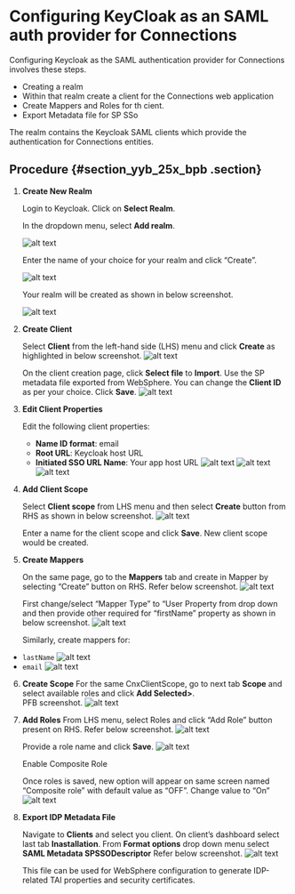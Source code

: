 # Configuring KeyCloak as an SAML auth provider for Connections

Configuring Keycloak as the SAML authentication provider for Connections involves these steps.

- Creating a realm
- Within that realm create a client for the Connections web application
- Create Mappers and Roles for th cient.
- Export Metadata file for SP SSo

 
The realm contains the Keycloak SAML clients which provide the authentication for Connections entities. 

## Procedure {#section_yyb_25x_bpb .section}

1. **Create New Realm**

    Login to Keycloak. Click on **Select Realm**.

    In the dropdown menu, select **Add realm**.

    ![alt text](kc_createRealm1.png)


    Enter the name of your choice for your realm and click “Create”.

    ![alt text](kc_createRealm2.png)

    Your realm will be created as shown in below screenshot.
    
    ![alt text](kc_createRealm3.png)


2. **Create Client**

    Select **Client** from the left-hand side (LHS) menu and click **Create** as highlighted in below screenshot.
    ![alt text](kc_createClient1.png)

    On the client creation page, click **Select file** to **Import**.
    Use the SP metadata file exported from WebSphere.
    You can change the **Client ID** as per your choice.
    Click **Save**.
    ![alt text](kc_createClient2.png)


3. **Edit Client Properties**

    Edit the following client properties:

    - **Name ID format**: email
    - **Root URL**: Keycloak host URL
    - **Initiated SSO URL Name**: Your app host URL
        ![alt text](kc_editClient1.png)
        ![alt text](kc_editClient2.png)
        ![alt text](kc_editClient3.png)

4. **Add Client Scope**

     Select **Client scope** from LHS menu and then select **Create** button from RHS as shown in below screenshot.
    ![alt text](kc_clientScope.png)

    Enter a name for the client scope and click **Save**.
    New client scope would be created.


5.  **Create Mappers**

    On the same page, go to the **Mappers** tab and create in Mapper by selecting “Create” button on RHS. Refer below screenshot.
    ![alt text](kc_createMapper1.png)

    First change/select “Mapper Type” to “User Property from drop down and then provide other required for “firstName” property as shown in below screenshot.
    ![alt text](kc_createMapper2.png)

    Similarly, create mappers for:
   - `lastName`
    ![alt text](kc_createMapper3.png)
   - `email`
    ![alt text](kc_createMapper4.png)


6.  **Create Scope**
    For the same CnxClientScope, go to next tab **Scope** and select available roles and click **Add Selected>**.  
    PFB screenshot.
    ![alt text](kc_createScope1.png)


7. **Add Roles**
    From LHS menu, select Roles and click “Add Role” button present on RHS.
    Refer below screenshot.
    ![alt text](kc_createScope2.png)

    Provide a role name and click **Save**.
    ![alt text](kc_createScope3.png)

    Enable Composite Role

    Once roles is saved, new option will appear on same screen named   “Composite role” with default value as “OFF”. Change value to “On”
    ![alt text](kc_createScope4.png)


8.  **Export IDP Metadata File**

    Navigate to **Clients** and select you client.
    On client’s dashboard select last tab **Inastallation**.
    From **Format options** drop down menu select **SAML Metadata SPSSODescriptor**
    Refer below screenshot.
    ![alt text](kc_exportMtdt.png)


    This file can be used for WebSphere configuration to generate IDP-related TAI properties and security certificates.
